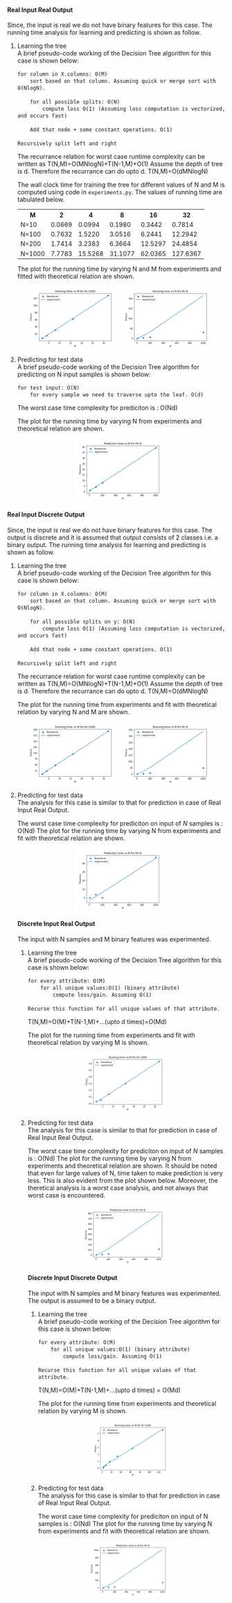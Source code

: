 #### Real Input Real Output

Since, the input is real we do not have binary features for this case. The running time analysis for learning and predicting is shown as follow.

<ol>
<li>Learning the tree</li>
A brief pseudo-code working of the Decision Tree algorithm for this case is shown below:

```
for column in X.columns: O(M)
    sort based on that column. Assuming quick or merge sort with O(NlogN).
    
    for all possible splits: O(N)
        compute loss O(1) (Assuming loss computation is vectorized, and occurs fast)

    Add that node + some constant operations. O(1)

Recursively split left and right
```
The recurrance relation for worst case runtime complexity can be written as 
T(N,M)=O(MNlogN)+T(N-1,M)+O(1)
Assume the depth of tree is d. Therefore the recurrance can do upto d.
T(N,M)=O(dMNlogN)

The wall clock time for training the tree for different values of N and M is computed using code in `experiments.py`. The values of running time are tabulated below.

<table>
<tr>
<th>M</th><th>2</th><th>4</th><th>8</th><th>16</th><th>32</th>
</tr>
<tr>
<td>N=10</td><td>0.0669</td><td>0.0994</td><td>0.1980</td><td>0.3442</td><td>0.7814</td>
</tr>
<tr>
<td>N=100</td><td>0.7632</td><td>1.5220</td><td>3.0516</td><td>6.2441</td><td>12.2942</td>
</tr>
<tr>
<td>N=200</td><td>1.7414</td><td>3.2383</td><td>6.3664</td><td>12.5297</td><td>24.4854</td>
</tr>
<tr>
<td>N=1000</td><td>7.7783</td><td>15.5268</td><td>31.1077</td><td>62.0365</td><td>127.6367</td>
</tr>
</table>

The plot for the running time by varying N and M from experiments and fitted with theoretical relation are shown.

<p align="center">
    <img src="Images/RIRO_Training_Time_vs_M_for_N=1000.png" width="45%">
    <img src="Images/RIRO_Training_Time_vs_N_for_M=8.png" width="45%">
</p>


<li>Predicting for test data</li>
A brief pseudo-code working of the Decision Tree algorithm for predicting on N input samples is shown below:

```
for test input: O(N)
    for every sample we need to traverse upto the leaf. O(d)
```
The worst case time complexity for prediciton is : O(Nd)

The plot for the running time by varying N from experiments and theoretical relation are shown.
<p align="center">
    <img src="Images/RIRO_Prediction_Time_vs_N_for_M=8.png" width="45%">
</p>

</ol>

#### Real Input Discrete Output

Since, the input is real we do not have binary features for this case. The output is discrete and it is assumed that output consists of 2 classes i.e. a binary output. The running time analysis for learning and predicting is shown as follow.

<ol>
<li>Learning the tree</li>
A brief pseudo-code working of the Decision Tree algorithm for this case is shown below:

```
for column in X.columns: O(M)
    sort based on that column. Assuming quick or merge sort with O(NlogN).
    
    for all possible splits on y: O(N)
        compute loss O(1) (Assuming loss computation is vectorized, and occurs fast)

    Add that node + some constant operations. O(1)

Recursively split left and right
```
The recurrance relation for worst case runtime complexity can be written as 
T(N,M)=O(MNlogN)+T(N-1,M)+O(1)
Assume the depth of tree is d. Therefore the recurrance can do upto d.
T(N,M)=O(dMNlogN)

The plot for the running time from experiments and fit with theoretical relation by varying N and M are shown.
<p align="center">
    <img src="Images/RIDO_Training_Time_vs_M_for_N=1000.png" width="45%">
    <img src="Images/RIDO_Training_Time_vs_N_for_M=8.png" width="45%">
</p>

<li>Predicting for test data</li>
The analysis for this case is similar to that for prediction in case of Real Input Real Output. 

The worst case time complexity for prediciton on input of $N$ samples is : O(Nd) 
The plot for the running time by varying N from experiments and fit with theoretical relation are shown.
<p align="center">
    <img src="Images/RIDO_Prediction_Time_vs_N_for_M=8.png" width="45%">
</p>

#### Discrete Input Real Output
The input with N samples and M binary features was experimented. 

<ol>
<li>Learning the tree</li>
A brief pseudo-code working of the Decision Tree algorithm for this case is shown below:

```
for every attribute: O(M)
    for all unique values:O(1) (binary attribute)
        compute loss/gain. Assuming O(1)

Recurse this function for all unique values of that attribute.
```
T(N,M)=O(M)+T(N-1,M)+...(upto d times)=O(Md)

The plot for the running time from experiments and fit with theoretical relation by varying M is shown.
<p align="center">
    <img src="Images/DIRO_Training_Time_vs_M_for_N=1000.png" width="45%">
</p>

<li>Predicting for test data</li>
The analysis for this case is similar to that for prediction in case of Real Input Real Output. 

The worst case time complexity for prediciton on input of $N$ samples is : O(Nd)
The plot for the running time by varying N from experiments and theoretical relation are shown. It should be noted that even for large values of N, time taken to make prediction is very less. This is also evident from the plot shown below. Moreover, the theretical analysis is a worst case analysis, and not always that worst case is encountered.
<p align="center">
    <img src="Images/DIRO_Prediction_Time_vs_N_for_M=8.png" width="45%">
</p>

#### Discrete Input Discrete Output

The input with N samples and M binary features was experimented. The output is assumed to be a binary output.  
<ol>
<li>Learning the tree</li>
A brief pseudo-code working of the Decision Tree algorithm for this case is shown below:

```
for every attribute: O(M)
    for all unique values:O(1) (binary attribute)
        compute loss/gain. Assuming O(1)

Recurse this function for all unique values of that attribute.
```
T(N,M)=O(M)+T(N-1,M)+...(upto d times) = O(Md)

The plot for the running time from experiments and theoretical relation by varying M is shown.
<p align="center">
    <img src="Images/DIDO_Training_Time_vs_M_for_N=1000.png" width="45%">
</p>

<li>Predicting for test data</li>
The analysis for this case is similar to that for prediction in case of Real Input Real Output. 

The worst case time complexity for prediciton on input of N samples is : O(Nd)
The plot for the running time by varying N from experiments and fit with theoretical relation are shown. 
<p align="center">
    <img src="Images/DIDO_Prediction_Time_vs_N_for_M=8.png" width="45%">
</p>